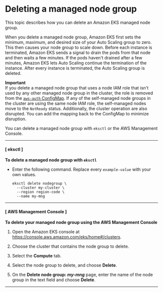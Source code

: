 # Deleting a managed node group<a name="delete-managed-node-group"></a>

This topic describes how you can delete an Amazon EKS managed node group\.

When you delete a managed node group, Amazon EKS first sets the minimum, maximum, and desired size of your Auto Scaling group to zero\. This then causes your node group to scale down\. Before each instance is terminated, Amazon EKS sends a signal to drain the pods from that node and then waits a few minutes\. If the pods haven't drained after a few minutes, Amazon EKS lets Auto Scaling continue the termination of the instance\. After every instance is terminated, the Auto Scaling group is deleted\.

**Important**  
If you delete a managed node group that uses a node IAM role that isn't used by any other managed node group in the cluster, the role is removed from the [`aws-auth` ConfigMap](add-user-role.md)\. If any of the self\-managed node groups in the cluster are using the same node IAM role, the self\-managed nodes move to the `NotReady` status\. Additionally, the cluster operation are also disrupted\. You can add the mapping back to the ConfigMap to minimize disruption\.

You can delete a managed node group with `eksctl` or the AWS Management Console\.

------
#### [ eksctl ]<a name="create-managed-node-group-eksctl"></a>

**To delete a managed node group with `eksctl`**
+ Enter the following command\. Replace every *`example-value`* with your own values\.

  ```
  eksctl delete nodegroup \
    --cluster my-cluster \
    --region region-code \
    --name my-mng
  ```

------
#### [ AWS Management Console ]<a name="delete-managed-node-group-console"></a>

**To delete your managed node group using the AWS Management Console**

1. Open the Amazon EKS console at [https://console\.aws\.amazon\.com/eks/home\#/clusters](https://console.aws.amazon.com/eks/home#/clusters)\.

1. Choose the cluster that contains the node group to delete\.

1. Select the **Compute** tab\.

1. Select the node group to delete, and choose **Delete**\.

1. On the **Delete node group: *my\-mng*** page, enter the name of the node group in the text field and choose **Delete**\.

------